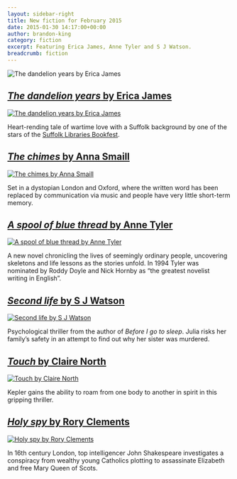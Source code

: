 ```yaml
---
layout: sidebar-right
title: New fiction for February 2015
date: 2015-01-30 14:17:00+00:00
author: brandon-king
category: fiction
excerpt: Featuring Erica James, Anne Tyler and S J Watson.
breadcrumb: fiction
---
```

![The dandelion years by Erica James](/images/featured/featured-the-dandelion-years.jpg)

## [<cite>The dandelion years</cite> by Erica James](http://suffolk.spydus.co.uk/cgi-bin/spydus.exe/ENQ/OPAC/BIBENQ/4571827?QRY=CTIBIB%3C%20IRN(45623269)&QRYTEXT=The%20dandelion%20years)

[![The dandelion years by Erica James](/images/article/the-dandelion-years.jpg)](http://suffolk.spydus.co.uk/cgi-bin/spydus.exe/ENQ/OPAC/BIBENQ/4571827?QRY=CTIBIB%3C%20IRN(45623269)&QRYTEXT=The%20dandelion%20years)

Heart-rending tale of wartime love with a Suffolk background by one of the stars of the <a href="/events-activities/bookfest">Suffolk Libraries Bookfest</a>.

## [<cite>The chimes</cite> by Anna Smaill](http://suffolk.spydus.co.uk/cgi-bin/spydus.exe/ENQ/OPAC/BIBENQ/4573201?QRY=CTIBIB%3C%20IRN(91769)&QRYTEXT=The%20chimes)

[![The chimes by Anna Smaill](/images/article/the-chimes.jpg)](http://suffolk.spydus.co.uk/cgi-bin/spydus.exe/ENQ/OPAC/BIBENQ/4573201?QRY=CTIBIB%3C%20IRN(91769)&QRYTEXT=The%20chimes)

Set in a dystopian London and Oxford, where the written word has been replaced by communication via music and people have very little short-term memory.

## [<cite>A spool of blue thread</cite> by Anne Tyler](http://suffolk.spydus.co.uk/cgi-bin/spydus.exe/ENQ/OPAC/BIBENQ/4574194?QRY=CTIBIB%3C%20IRN(45373213)&QRYTEXT=A%20spool%20of%20blue%20thread)

[![A spool of blue thread by Anne Tyler](/images/article/a-spool-of-blue-thread.jpg)](http://suffolk.spydus.co.uk/cgi-bin/spydus.exe/ENQ/OPAC/BIBENQ/4574194?QRY=CTIBIB%3C%20IRN(45373213)&QRYTEXT=A%20spool%20of%20blue%20thread)

A new novel chronicling the lives of seemingly ordinary people, uncovering skeletons and life lessons as the stories unfold. In 1994 Tyler was nominated by Roddy Doyle and Nick Hornby as &#8220;the greatest novelist writing in English&#8221;.

## [<cite>Second life</cite> by S J Watson](http://suffolk.spydus.co.uk/cgi-bin/spydus.exe/ENQ/OPAC/BIBENQ/4575704?QRY=CTIBIB%3C%20IRN(45373214)&QRYTEXT=Second%20life)

[![Second life by S J Watson](/images/article/second-life.jpg)](http://suffolk.spydus.co.uk/cgi-bin/spydus.exe/ENQ/OPAC/BIBENQ/4575704?QRY=CTIBIB%3C%20IRN(45373214)&QRYTEXT=Second%20life)

Psychological thriller from the author of <cite>Before I go to sleep</cite>. Julia risks her family&#8217;s safety in an attempt to find out why her sister was murdered.

## [<cite>Touch</cite> by Claire North](http://suffolk.spydus.co.uk/cgi-bin/spydus.exe/ENQ/OPAC/BIBENQ/4577806?QRY=CTIBIB%3C%20IRN(7547)&QRYTEXT=Touch)

[![Touch by Claire North](/images/article/touch.jpg)](http://suffolk.spydus.co.uk/cgi-bin/spydus.exe/ENQ/OPAC/BIBENQ/4577806?QRY=CTIBIB%3C%20IRN(7547)&QRYTEXT=Touch)

Kepler gains the ability to roam from one body to another in spirit in this gripping thriller.

## [<cite>Holy spy</cite> by Rory Clements](http://suffolk.spydus.co.uk/cgi-bin/spydus.exe/ENQ/OPAC/BIBENQ/4578324?QRY=CTIBIB%3C%20IRN(45372459)&QRYTEXT=Holy%20spy)

[![Holy spy by Rory Clements](/images/article/holy-spy.jpg)](http://suffolk.spydus.co.uk/cgi-bin/spydus.exe/ENQ/OPAC/BIBENQ/4578324?QRY=CTIBIB%3C%20IRN(45372459)&QRYTEXT=Holy%20spy)

In 16th century London, top intelligencer John Shakespeare investigates a conspiracy from wealthy young Catholics plotting to assassinate Elizabeth and free Mary Queen of Scots.
